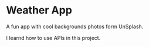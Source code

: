 # Weather App

A fun app with cool backgrounds photos form UnSplash.

I learnd how to use APIs in this project.
